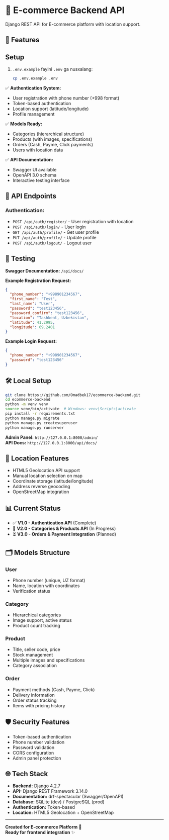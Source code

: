 # 🛒 E-commerce Backend API

Django REST API for E-commerce platform with location support.

## 🚀 Features
## Setup

1. `.env.example` faylni `.env` ga nusxalang:
   ```bash
   cp .env.example .env
   
✅ **Authentication System:**
- User registration with phone number (+998 format)
- Token-based authentication  
- Location support (latitude/longitude)
- Profile management

✅ **Models Ready:**
- Categories (hierarchical structure)
- Products (with images, specifications)
- Orders (Cash, Payme, Click payments)
- Users with location data

✅ **API Documentation:**
- Swagger UI available
- OpenAPI 3.0 schema
- Interactive testing interface

## 🔗 API Endpoints

### Authentication:
- `POST /api/auth/register/` - User registration with location
- `POST /api/auth/login/` - User login
- `GET /api/auth/profile/` - Get user profile
- `PUT /api/auth/profile/` - Update profile  
- `POST /api/auth/logout/` - Logout user

## 🧪 Testing

**Swagger Documentation:** `/api/docs/`

**Example Registration Request:**
```json
{
  "phone_number": "+998901234567",
  "first_name": "Test",
  "last_name": "User",
  "password": "test123456",
  "password_confirm": "test123456",
  "location": "Tashkent, Uzbekistan",
  "latitude": 41.2995,
  "longitude": 69.2401
}
```

**Example Login Request:**
```json
{
  "phone_number": "+998901234567",
  "password": "test123456"
}
```

## 🛠️ Local Setup

```bash
git clone https://github.com/Omadbek17/ecommerce-backend.git
cd ecommerce-backend
python -m venv venv
source venv/bin/activate  # Windows: venv\Scripts\activate
pip install -r requirements.txt
python manage.py migrate
python manage.py createsuperuser
python manage.py runserver
```

**Admin Panel:** `http://127.0.0.1:8000/admin/`  
**API Docs:** `http://127.0.0.1:8000/api/docs/`

## 📱 Location Features

- HTML5 Geolocation API support
- Manual location selection on map
- Coordinate storage (latitude/longitude)  
- Address reverse geocoding
- OpenStreetMap integration

## 📊 Current Status

- ✅ **V1.0 - Authentication API** (Complete)
- 🚧 **V2.0 - Categories & Products API** (In Progress)
- ⏳ **V3.0 - Orders & Payment Integration** (Planned)

## 🗂️ Models Structure

### User
- Phone number (unique, UZ format)
- Name, location with coordinates
- Verification status

### Category  
- Hierarchical categories
- Image support, active status
- Product count tracking

### Product
- Title, seller code, price
- Stock management
- Multiple images and specifications
- Category association

### Order
- Payment methods (Cash, Payme, Click)
- Delivery information
- Order status tracking
- Items with pricing history

## 🛡️ Security Features

- Token-based authentication
- Phone number validation
- Password validation
- CORS configuration
- Admin panel protection

## 🌐 Tech Stack

- **Backend:** Django 4.2.7
- **API:** Django REST Framework 3.14.0
- **Documentation:** drf-spectacular (Swagger/OpenAPI)
- **Database:** SQLite (dev) / PostgreSQL (prod)
- **Authentication:** Token-based
- **Location:** HTML5 Geolocation + OpenStreetMap

---

**Created for E-commerce Platform** 🚀  
**Ready for frontend integration** ✨